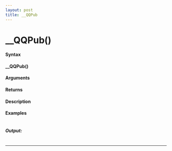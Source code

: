 ```yaml
---
layout: post
title: __QQPub
---
```


# __QQPub()


#### Syntax

#### __QQPub()

#### Arguments

#### Returns

#### Description

#### Examples

```

```

##### Output:

```

```

---